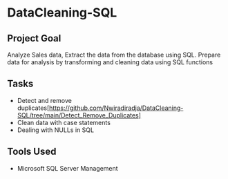 # DataCleaning-SQL

## Project Goal
Analyze Sales data, Extract the data from the database using SQL. Prepare data for analysis by transforming and cleaning data using SQL functions

## Tasks
* Detect and remove duplicates[https://github.com/Nwiradiradja/DataCleaning-SQL/tree/main/Detect_Remove_Duplicates]
* Clean data with case statements
* Dealing with NULLs in SQL

## Tools Used
* Microsoft SQL Server Management
